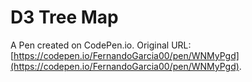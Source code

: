 # D3 Tree Map

A Pen created on CodePen.io. Original URL: [https://codepen.io/FernandoGarcia00/pen/WNMyPgd](https://codepen.io/FernandoGarcia00/pen/WNMyPgd).

